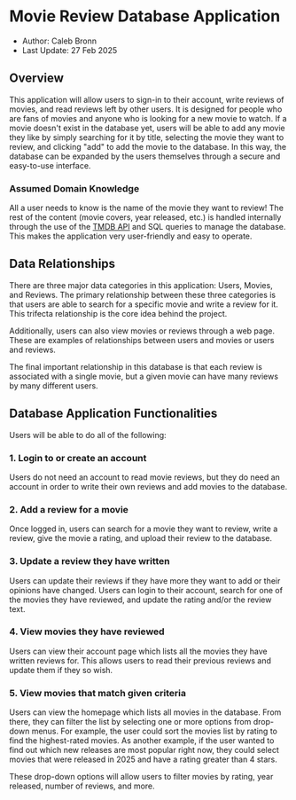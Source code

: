 # Movie Review Database Application

- Author: Caleb Bronn
- Last Update: 27 Feb 2025

## Overview

This application will allow users to sign-in to their account, write reviews of movies, and read reviews left by other users. It is designed for people who are fans of movies and anyone who is looking for a new movie to watch. If a movie doesn't exist in the database yet, users will be able to add any movie they like by simply searching for it by title, selecting the movie they want to review, and clicking "add" to add the movie to the database. In this way, the database can be expanded by the users themselves through a secure and easy-to-use interface.

### Assumed Domain Knowledge

All a user needs to know is the name of the movie they want to review! The rest of the content (movie covers, year released, etc.) is handled internally through the use of the [TMDB API]("https://developer.themoviedb.org/docs/getting-started") and SQL queries to manage the database. This makes the application very user-friendly and easy to operate.

## Data Relationships

There are three major data categories in this application: Users, Movies, and Reviews. The primary relationship between these three categories is that users are able to search for a specific movie and write a review for it. This trifecta relationship is the core idea behind the project.

Additionally, users can also view movies or reviews through a web page. These are examples of relationships between users and movies or users and reviews.

The final important relationship in this database is that each review is associated with a single movie, but a given movie can have many reviews by many different users.

## Database Application Functionalities

Users will be able to do all of the following:

### 1. Login to or create an account

Users do not need an account to read movie reviews, but they do need an account in order to write their own reviews and add movies to the database.

### 2. Add a review for a movie

Once logged in, users can search for a movie they want to review, write a review, give the movie a rating, and upload their review to the database.

### 3. Update a review they have written

Users can update their reviews if they have more they want to add or their opinions have changed. Users can login to their account, search for one of the movies they have reviewed, and update the rating and/or the review text.

### 4. View movies they have reviewed 

Users can view their account page which lists all the movies they have written reviews for. This allows users to read their previous reviews and update them if they so wish.

### 5. View movies that match given criteria

Users can view the homepage which lists all movies in the database. From there, they can filter the list by selecting one or more options from drop-down menus. For example, the user could sort the movies list by rating to find the highest-rated movies. As another example, if the user wanted to find out which new releases are most popular right now, they could select movies that were released in 2025 and have a rating greater than 4 stars.

These drop-down options will allow users to filter movies by rating, year released, number of reviews, and more.
